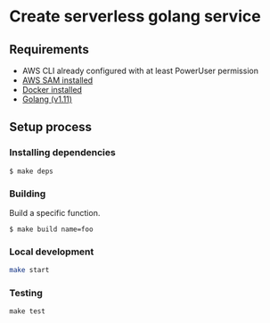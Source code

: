 # Create serverless golang service

## Requirements

* AWS CLI already configured with at least PowerUser permission
* [AWS SAM installed](https://docs.aws.amazon.com/lambda/latest/dg/serverless_app.html)
* [Docker installed](https://www.docker.com/community-edition)
* [Golang (v1.11)](https://golang.org)

## Setup process

### Installing dependencies

```shell
$ make deps
```

### Building

Build a specific function.

```shell
$ make build name=foo
```

### Local development

```bash
make start
```

### Testing

```shell
make test
```
